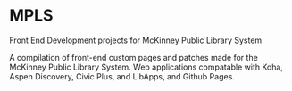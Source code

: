 # MPLS
Front End Development projects for McKinney Public Library System 

A compilation of front-end custom pages and patches made for the McKinney Public Library System. Web applications compatable with Koha, Aspen Discovery, Civic Plus, and LibApps, and Github Pages.
